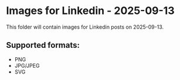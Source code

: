 # Images for Linkedin - 2025-09-13

This folder will contain images for Linkedin posts on 2025-09-13.

## Supported formats:
- PNG
- JPG/JPEG
- SVG
